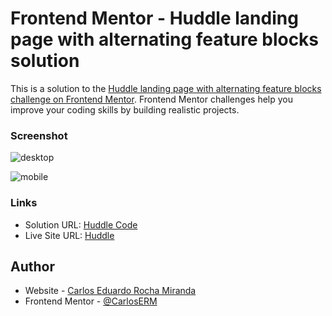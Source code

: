 # Frontend Mentor - Huddle landing page with alternating feature blocks solution

This is a solution to the [Huddle landing page with alternating feature blocks challenge on Frontend Mentor](https://www.frontendmentor.io/challenges/huddle-landing-page-with-alternating-feature-blocks-5ca5f5981e82137ec91a5100). Frontend Mentor challenges help you improve your coding skills by building realistic projects.

### Screenshot

![desktop](https://user-images.githubusercontent.com/74724103/123631645-5f3d3580-d7ed-11eb-80ec-28144bafb22d.png)

![mobile](https://user-images.githubusercontent.com/74724103/123631661-63695300-d7ed-11eb-800a-65bd40d995cd.png)

### Links

- Solution URL: [Huddle Code](https://github.com/CarlosERM/huddle)
- Live Site URL: [Huddle](https://carloserm.github.io/huddle/)

## Author

- Website - [Carlos Eduardo Rocha Miranda](https://www.your-site.com)
- Frontend Mentor - [@CarlosERM](https://www.frontendmentor.io/profile/CarlosERM)
